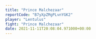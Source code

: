 ```yaml
---
title: "Prince Malchezaar"
reportCode: "B7yXpZMgPLvnYGK2"
player: "Lentulus"
fight: "Prince Malchezaar"
date: 2021-11-11T20:08:04.971000+00:00
---
```

